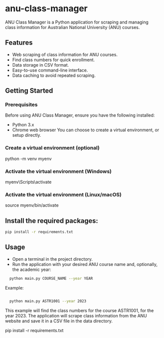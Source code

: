 # anu-class-manager

ANU Class Manager is a Python application for scraping and managing class information for Australian National University (ANU) courses.

## Features

- Web scraping of class information for ANU courses.
- Find class numbers for quick enrollment.
- Data storage in CSV format.
- Easy-to-use command-line interface.
- Data caching to avoid repeated scraping.


## Getting Started

### Prerequisites

Before using ANU Class Manager, ensure you have the following installed:

- Python 3.x
- Chrome web browser
You can choose to create a virtual environment, or setup directly.

### Create a virtual environment (optional)
python -m venv myenv

### Activate the virtual environment (Windows)
myenv\Scripts\activate

### Activate the virtual environment (Linux/macOS)
source myenv/bin/activate

## Install the required packages:

```bash
pip install -r requirements.txt
```

## Usage

- Open a terminal in the project directory.
- Run the application with your desired ANU course name and, optionally, the academic year:
```bash
  python main.py COURSE_NAME --year YEAR
```  
Example:

```bash

  python main.py ASTR1001 --year 2023
```
This example will find the class numbers for the course ASTR1001, for the year 2023.
The application will scrape class information from the ANU website and save it in a CSV file in the data directory.



pip install -r requirements.txt
